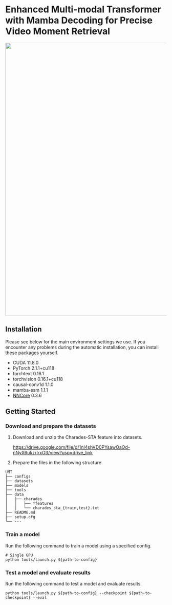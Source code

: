 # Enhanced Multi-modal Transformer with Mamba Decoding for Precise Video Moment Retrieval

<p align="center"><img width="850" src="(https://github.com/lovjie/vmr/blob/main/Figure%202.tiff"></p>

## Installation

Please see below for the main environment settings we use. If you encounter any problems during the automatic installation, you can install these packages yourself.

- CUDA 11.8.0
- PyTorch 2.1.1+cu118
- torchtext 0.16.1
- torchvision 0.16.1+cu118
- causal-conv1d      1.1.0
- mamba-ssm 1.1.1
- [NNCore](https://github.com/yeliudev/nncore) 0.3.6


## Getting Started

### Download and prepare the datasets

1. Download and unzip the Charades-STA feature into datasets.

   https://drive.google.com/file/d/1nI4shVD0PYsawOaOd-nNyX6ukzrIrxO3/view?usp=drive_link

2. Prepare the files in the following structure.

```
UMT
├── configs
├── datasets
├── models
├── tools
├── data
│   ├── charades
│   │   ├── *features
│   │   └── charades_sta_{train,test}.txt
├── README.md
├── setup.cfg
└── ···
```

### Train a model

Run the following command to train a model using a specified config.

```shell
# Single GPU
python tools/launch.py ${path-to-config}

```

### Test a model and evaluate results

Run the following command to test a model and evaluate results.

```
python tools/launch.py ${path-to-config} --checkpoint ${path-to-checkpoint} --eval
```


